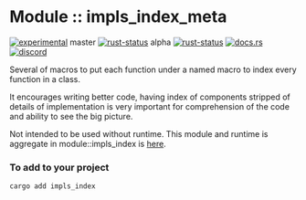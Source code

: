 <!-- {{# generate.module_header{} #}} -->

# Module :: impls_index_meta
<!--{ generate.module_header.start() }-->
 [![experimental](https://raster.shields.io/static/v1?label=&message=experimental&color=orange)](https://github.com/emersion/stability-badges#experimental)  master [![rust-status](https://github.com/Wandalen/wTools/actions/workflows/module_impls_index_meta_push.yml/badge.svg?branch=master)](https://github.com/Wandalen/wTools/actions/workflows/module_impls_index_meta_push.yml?query=branch%3Amaster) alpha [![rust-status](https://github.com/Wandalen/wTools/actions/workflows/module_impls_index_meta_push.yml/badge.svg?branch=alpha)](https://github.com/Wandalen/wTools/actions/workflows/module_impls_index_meta_push.yml?query=branch%3Aalpha) [![docs.rs](https://img.shields.io/docsrs/impls_index_meta?color=e3e8f0&logo=docs.rs)](https://docs.rs/impls_index_meta) [![discord](https://img.shields.io/discord/872391416519737405?color=eee&logo=discord&logoColor=eee&label=ask)](https://discord.gg/m3YfbXpUUY)
<!--{ generate.module_header.end }-->

Several of macros to put each function under a named macro to index every function in a class.

It encourages writing better code, having index of components stripped of details of implementation is very important for comprehension of the code and ability to see the big picture.

Not intended to be used without runtime. This module and runtime is aggregate in module::impls_index is [here](https://github.com/Wandalen/wTools/tree/master/module/core/impls_index).

### To add to your project

```sh
cargo add impls_index
```
